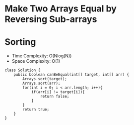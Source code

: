 # Make Two Arrays Equal by Reversing Sub-arrays

# Sorting

- Time Complexity: O(Nlog(N))
- Space Complexity: O(1)

```
class Solution {
    public boolean canBeEqual(int[] target, int[] arr) {
        Arrays.sort(target);
        Arrays.sort(arr);
        for(int i = 0; i < arr.length; i++){
            if(arr[i] != target[i]){
                return false;
            }
        }
        return true;
    }
}
```
